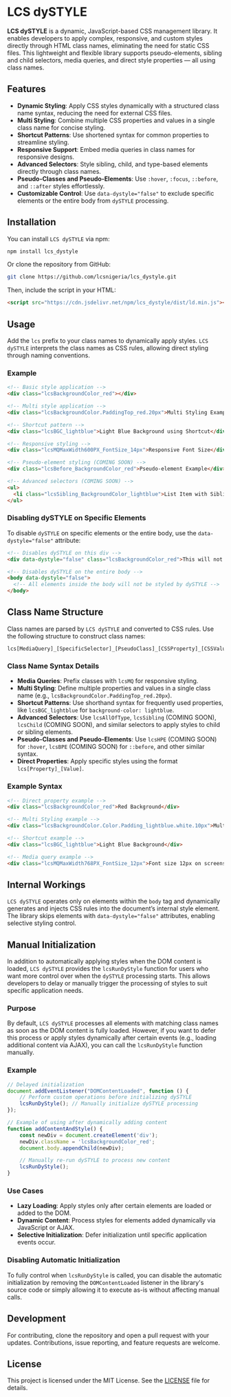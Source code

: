 # LCS dySTYLE

**LCS dySTYLE** is a dynamic, JavaScript-based CSS management library. It enables developers to apply complex, responsive, and custom styles directly through HTML class names, eliminating the need for static CSS files. This lightweight and flexible library supports pseudo-elements, sibling and child selectors, media queries, and direct style properties — all using class names.

## Features

- **Dynamic Styling**: Apply CSS styles dynamically with a structured class name syntax, reducing the need for external CSS files.
- **Multi Styling**: Combine multiple CSS properties and values in a single class name for concise styling.
- **Shortcut Patterns**: Use shortened syntax for common properties to streamline styling.
- **Responsive Support**: Embed media queries in class names for responsive designs.
- **Advanced Selectors**: Style sibling, child, and type-based elements directly through class names.
- **Pseudo-Classes and Pseudo-Elements**: Use `:hover`, `:focus`, `::before`, and `::after` styles effortlessly.
- **Customizable Control**: Use `data-dystyle="false"` to exclude specific elements or the entire body from `dySTYLE` processing.

## Installation

You can install `LCS dySTYLE` via npm:

```bash
npm install lcs_dystyle
```

Or clone the repository from GitHub:

```bash
git clone https://github.com/lcsnigeria/lcs_dystyle.git
```

Then, include the script in your HTML:

```html
<script src="https://cdn.jsdelivr.net/npm/lcs_dystyle/dist/ld.min.js"></script>
```

## Usage

Add the `lcs` prefix to your class names to dynamically apply styles. `LCS dySTYLE` interprets the class names as CSS rules, allowing direct styling through naming conventions.

### Example

```html
<!-- Basic style application -->
<div class="lcsBackgroundColor_red"></div>

<!-- Multi style application -->
<div class="lcsBackgroundColor.PaddingTop_red.20px">Multi Styling Example</div>

<!-- Shortcut pattern -->
<div class="lcsBGC_lightblue">Light Blue Background using Shortcut</div>

<!-- Responsive styling -->
<div class="lcsMQMaxWidth600PX_FontSize_14px">Responsive Font Size</div>

<!-- Pseudo-element styling (COMING SOON) -->
<div class="lcsBefore_BackgroundColor_red">Pseudo-element Example</div>

<!-- Advanced selectors (COMING SOON) -->
<ul>
  <li class="lcsSibling_BackgroundColor_lightblue">List Item with Sibling Styling</li>
</ul>
```

### Disabling dySTYLE on Specific Elements

To disable `dySTYLE` on specific elements or the entire body, use the `data-dystyle="false"` attribute:

```html
<!-- Disables dySTYLE on this div -->
<div data-dystyle="false" class="lcsBackgroundColor_red">This will not be styled by dySTYLE.</div>

<!-- Disables dySTYLE on the entire body -->
<body data-dystyle="false">
  <!-- All elements inside the body will not be styled by dySTYLE -->
</body>
```

## Class Name Structure

Class names are parsed by `LCS dySTYLE` and converted to CSS rules. Use the following structure to construct class names:

```plaintext
lcs[MediaQuery]_[SpecificSelector]_[PseudoClass]_[CSSProperty]_[CSSValue]
```

### Class Name Syntax Details

- **Media Queries**: Prefix classes with `lcsMQ` for responsive styling.
- **Multi Styling**: Define multiple properties and values in a single class name (e.g., `lcsBackgroundColor.PaddingTop_red.20px`).
- **Shortcut Patterns**: Use shorthand syntax for frequently used properties, like `lcsBGC_lightblue` for `background-color: lightblue`.
- **Advanced Selectors**: Use `lcsAllOfType`, `lcsSibling` (COMING SOON), `lcsChild` (COMING SOON), and similar selectors to apply styles to child or sibling elements.
- **Pseudo-Classes and Pseudo-Elements**: Use `lcsHPE` (COMING SOON) for `:hover`, `lcsBPE` (COMING SOON) for `::before`, and other similar syntax.
- **Direct Properties**: Apply specific styles using the format `lcs[Property]_[Value]`.

### Example Syntax

```html
<!-- Direct property example -->
<div class="lcsBackgroundColor_red">Red Background</div>

<!-- Multi Styling example -->
<div class="lcsBackgroundColor.Color.Padding_lightblue.white.10px">Multi Styled Element</div>

<!-- Shortcut example -->
<div class="lcsBGC_lightblue">Light Blue Background</div>

<!-- Media query example -->
<div class="lcsMQMaxWidth768PX_FontSize_12px">Font size 12px on screens 768px wide or smaller</div>
```

## Internal Workings

`LCS dySTYLE` operates only on elements within the `body` tag and dynamically generates and injects CSS rules into the document’s internal style element. The library skips elements with `data-dystyle="false"` attributes, enabling selective styling control.

## Manual Initialization

In addition to automatically applying styles when the DOM content is loaded, `LCS dySTYLE` provides the `lcsRunDyStyle` function for users who want more control over when the `dySTYLE` processing starts. This allows developers to delay or manually trigger the processing of styles to suit specific application needs.

### Purpose

By default, `LCS dySTYLE` processes all elements with matching class names as soon as the DOM content is fully loaded. However, if you want to defer this process or apply styles dynamically after certain events (e.g., loading additional content via AJAX), you can call the `lcsRunDyStyle` function manually.

### Example

```javascript
// Delayed initialization
document.addEventListener("DOMContentLoaded", function () {
    // Perform custom operations before initializing dySTYLE
    lcsRunDyStyle(); // Manually initialize dySTYLE processing
});

// Example of using after dynamically adding content
function addContentAndStyle() {
    const newDiv = document.createElement('div');
    newDiv.className = 'lcsBackgroundColor_red';
    document.body.appendChild(newDiv);

    // Manually re-run dySTYLE to process new content
    lcsRunDyStyle();
}
```

### Use Cases

- **Lazy Loading**: Apply styles only after certain elements are loaded or added to the DOM.
- **Dynamic Content**: Process styles for elements added dynamically via JavaScript or AJAX.
- **Selective Initialization**: Defer initialization until specific application events occur.

### Disabling Automatic Initialization

To fully control when `lcsRunDyStyle` is called, you can disable the automatic initialization by removing the `DOMContentLoaded` listener in the library's source code or simply allowing it to execute as-is without affecting manual calls.

## Development

For contributing, clone the repository and open a pull request with your updates. Contributions, issue reporting, and feature requests are welcome.

## License

This project is licensed under the MIT License. See the [LICENSE](LICENSE) file for details.